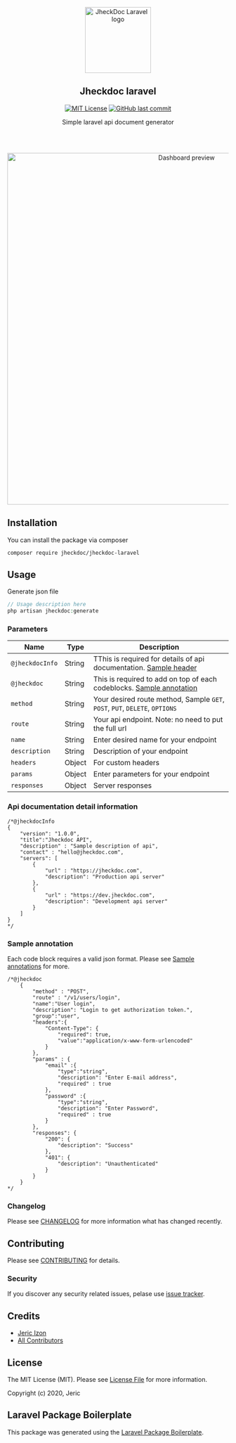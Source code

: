 <p align="center"><a href="https://github.com/jericizon/jheckdoc-laravel" target="_blank" rel="noopener noreferrer"><img width="150" src="https://github.com/jericizon/jheckdoc-laravel/blob/master/assets/logo/jheckdoc-logo.jpg" alt="JheckDoc Laravel logo"></a></p>

<h2 align="center">Jheckdoc laravel</h2>

<p align="center">
    <a href="https://github.com/tterb/atomic-design-ui/blob/master/LICENSEs" target="_blank"><img src="https://img.shields.io/apm/l/atomic-design-ui.svg?" alt="MIT License"></a>
    <a href="#" target="_blank"><img src="https://img.shields.io/github/last-commit/google/skia.svg?style=flat" alt="GitHub last commit"></a>
</p>


<p align="center">Simple laravel api document generator</p>

<br>
<br>

<p align="center"><img width="800" src="https://github.com/jericizon/jheckdoc-laravel/blob/master/assets/jheckdoc-preview.jpg" alt="Dashboard preview"></p>

## Installation

You can install the package via composer

```bash
composer require jheckdoc/jheckdoc-laravel
```

## Usage

Generate json file
``` php
// Usage description here
php artisan jheckdoc:generate
```

### Parameters

| Name                  |  Type  |  Description |
| --------------------- | ------ |--------------|
| `@jheckdocInfo`       | String | TThis is required for details of api documentation. [Sample header](annotations/ApiInformation.php) |
| `@jheckdoc`           | String | This is required to add on top of each codeblocks. [Sample annotation](annotations/BasicAnnotation.php) |
| `method`              | String | Your desired route method, Sample `GET`, `POST`, `PUT`, `DELETE`, `OPTIONS` |
| `route`               | String | Your api endpoint. Note: no need to put the full url |
| `name`                | String | Enter desired name for your endpoint |
| `description`         | String | Description of your endpoint |
| `headers`             | Object | For custom headers |
| `params`              | Object | Enter parameters for your endpoint |
| `responses`           | Object | Server responses |


### Api documentation detail information

```
/*@jheckdocInfo
{
    "version": "1.0.0",
    "title":"Jheckdoc API",
    "description" : "Sample description of api",
    "contact" : "hello@jheckdoc.com",
    "servers": [
        {
            "url" : "https://jheckdoc.com",
            "description": "Production api server"
        },
        {
            "url" : "https://dev.jheckdoc.com",
            "description": "Development api server"
        }
    ]
}
*/
```

### Sample annotation

Each code block requires a valid json format.
Please see [Sample annotations](annotations) for more.

```
/*@jheckdoc
    {
        "method" : "POST",
        "route" : "/v1/users/login",
        "name":"User login",
        "description": "Login to get authorization token.",
        "group":"user",
        "headers":{
            "Content-Type": {
                "required": true,
                "value":"application/x-www-form-urlencoded"
            }
        },
        "params" : {
            "email" :{
                "type":"string",
                "description": "Enter E-mail address",
                "required" : true
            },
            "password" :{
                "type":"string",
                "description": "Enter Password",
                "required" : true
            }
        },
        "responses": {
            "200": {
                "description": "Success"
            },
            "401": {
                "description": "Unauthenticated"
            }
        }
    }
*/
```

### Changelog

Please see [CHANGELOG](CHANGELOG.md) for more information what has changed recently.

## Contributing

Please see [CONTRIBUTING](CONTRIBUTING.md) for details.

### Security

If you discover any security related issues, pelase use [issue tracker](../../issues).

## Credits

- [Jeric Izon](https://github.com/jheckdoc)
- [All Contributors](../../contributors)

## License

The MIT License (MIT). Please see [License File](LICENSE.md) for more information.

Copyright (c) 2020, Jeric

## Laravel Package Boilerplate

This package was generated using the [Laravel Package Boilerplate](https://laravelpackageboilerplate.com).
